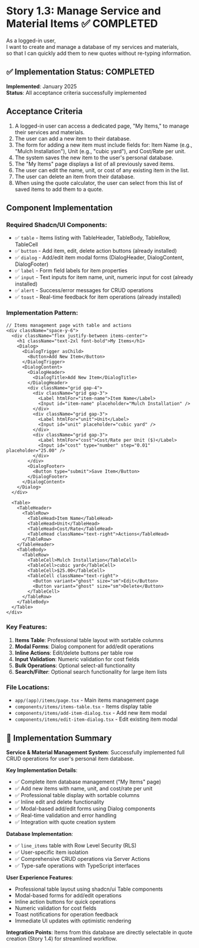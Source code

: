 # Story 1.3: Manage Service and Material Items ✅ COMPLETED

As a logged-in user,  
I want to create and manage a database of my services and materials,  
so that I can quickly add them to new quotes without re-typing information.

## ✅ Implementation Status: COMPLETED
**Implemented**: January 2025  
**Status**: All acceptance criteria successfully implemented  

## Acceptance Criteria

1. A logged-in user can access a dedicated page, "My Items," to manage their services and materials.  
2. The user can add a new item to their database.  
3. The form for adding a new item must include fields for: Item Name (e.g., "Mulch Installation"), Unit (e.g., "cubic yard"), and Cost/Rate per unit.  
4. The system saves the new item to the user's personal database.  
5. The "My Items" page displays a list of all previously saved items.  
6. The user can edit the name, unit, or cost of any existing item in the list.  
7. The user can delete an item from their database.  
8. When using the quote calculator, the user can select from this list of saved items to add them to a quote.

## Component Implementation

### Required Shadcn/UI Components:
- ✅ `table` - Items listing with TableHeader, TableBody, TableRow, TableCell
- ✅ `button` - Add item, edit, delete action buttons (already installed)
- ✅ `dialog` - Add/edit item modal forms (DialogHeader, DialogContent, DialogFooter)
- ✅ `label` - Form field labels for item properties
- ✅ `input` - Text inputs for item name, unit, numeric input for cost (already installed)
- ✅ `alert` - Success/error messages for CRUD operations
- ✅ `toast` - Real-time feedback for item operations (already installed)

### Implementation Pattern:
```tsx
// Items management page with table and actions
<div className="space-y-6">
  <div className="flex justify-between items-center">
    <h1 className="text-2xl font-bold">My Items</h1>
    <Dialog>
      <DialogTrigger asChild>
        <Button>Add New Item</Button>
      </DialogTrigger>
      <DialogContent>
        <DialogHeader>
          <DialogTitle>Add New Item</DialogTitle>
        </DialogHeader>
        <div className="grid gap-4">
          <div className="grid gap-3">
            <Label htmlFor="item-name">Item Name</Label>
            <Input id="item-name" placeholder="Mulch Installation" />
          </div>
          <div className="grid gap-3">
            <Label htmlFor="unit">Unit</Label>
            <Input id="unit" placeholder="cubic yard" />
          </div>
          <div className="grid gap-3">
            <Label htmlFor="cost">Cost/Rate per Unit ($)</Label>
            <Input id="cost" type="number" step="0.01" placeholder="25.00" />
          </div>
        </div>
        <DialogFooter>
          <Button type="submit">Save Item</Button>
        </DialogFooter>
      </DialogContent>
    </Dialog>
  </div>
  
  <Table>
    <TableHeader>
      <TableRow>
        <TableHead>Item Name</TableHead>
        <TableHead>Unit</TableHead>
        <TableHead>Cost/Rate</TableHead>
        <TableHead className="text-right">Actions</TableHead>
      </TableRow>
    </TableHeader>
    <TableBody>
      <TableRow>
        <TableCell>Mulch Installation</TableCell>
        <TableCell>cubic yard</TableCell>
        <TableCell>$25.00</TableCell>
        <TableCell className="text-right">
          <Button variant="ghost" size="sm">Edit</Button>
          <Button variant="ghost" size="sm">Delete</Button>
        </TableCell>
      </TableRow>
    </TableBody>
  </Table>
</div>
```

### Key Features:
1. **Items Table**: Professional table layout with sortable columns
2. **Modal Forms**: Dialog component for add/edit operations
3. **Inline Actions**: Edit/delete buttons per table row
4. **Input Validation**: Numeric validation for cost fields
5. **Bulk Operations**: Optional select-all functionality
6. **Search/Filter**: Optional search functionality for large item lists

### File Locations:
- `app/(app)/items/page.tsx` - Main items management page
- `components/items/items-table.tsx` - Items display table
- `components/items/add-item-dialog.tsx` - Add new item modal
- `components/items/edit-item-dialog.tsx` - Edit existing item modal

## 🚀 Implementation Summary

**Service & Material Management System**: Successfully implemented full CRUD operations for user's personal item database.

**Key Implementation Details**:
- ✅ Complete item database management ("My Items" page)
- ✅ Add new items with name, unit, and cost/rate per unit
- ✅ Professional table display with sortable columns
- ✅ Inline edit and delete functionality
- ✅ Modal-based add/edit forms using Dialog components
- ✅ Real-time validation and error handling
- ✅ Integration with quote creation system

**Database Implementation**:
- ✅ `line_items` table with Row Level Security (RLS)
- ✅ User-specific item isolation
- ✅ Comprehensive CRUD operations via Server Actions
- ✅ Type-safe operations with TypeScript interfaces

**User Experience Features**:
- Professional table layout using shadcn/ui Table components
- Modal-based forms for add/edit operations
- Inline action buttons for quick operations
- Numeric validation for cost fields
- Toast notifications for operation feedback
- Immediate UI updates with optimistic rendering

**Integration Points**: Items from this database are directly selectable in quote creation (Story 1.4) for streamlined workflow.